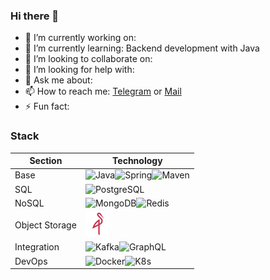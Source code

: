 ### Hi there 👋

- 🔭 I’m currently working on:
- 🌱 I’m currently learning: Backend development with Java
- 👯 I’m looking to collaborate on:
- 🤔 I’m looking for help with:
- 💬 Ask me about:
- 📫 How to reach me: [Telegram](https://t.me/ivanuil) or [Mail](mailto:ivo-pronin@yandex.ru)
- ⚡ Fun fact:

### Stack

| Section        | Technology                                                                                                                                                                                                                                                                                                   |
|----------------|--------------------------------------------------------------------------------------------------------------------------------------------------------------------------------------------------------------------------------------------------------------------------------------------------------------|
| Base           | <img src="https://github.com/get-icon/geticon/raw/master/icons/java.svg" alt="Java" height="40px"><img src="https://github.com/get-icon/geticon/raw/master/icons/spring.svg" alt="Spring" height="40px"><img src="https://github.com/get-icon/geticon/raw/master/icons/maven.svg" alt="Maven" height="40px"> |
| SQL            | <img src="https://github.com/get-icon/geticon/raw/master/icons/postgresql.svg" alt="PostgreSQL" height="40px">                                                                                                                                                                                               |
| NoSQL          | <img src="https://github.com/get-icon/geticon/raw/master/icons/mongodb.svg" alt="MongoDB" height="40px"><img src="https://github.com/get-icon/geticon/raw/master/icons/redis.svg" alt="Redis" height="40px">                                                                                                 |
| Object Storage | <img src="images/minio-icon.png" alt="MinIO" height="40px">                                                                                                                                                                                                                                                  |
| Integration    | <img src="https://github.com/get-icon/geticon/raw/master/icons/kafka.svg" alt="Kafka" height="40px"><img src="https://github.com/get-icon/geticon/raw/master/icons/graphql.svg" alt="GraphQL" height="40px">                                                                                                 |
| DevOps         | <img src="https://github.com/get-icon/geticon/raw/master/icons/docker-icon.svg" alt="Docker" height="40px"><img src="https://github.com/get-icon/geticon/raw/master/icons/kubernetes.svg" alt="K8s" height="40px">                                                                                           |
